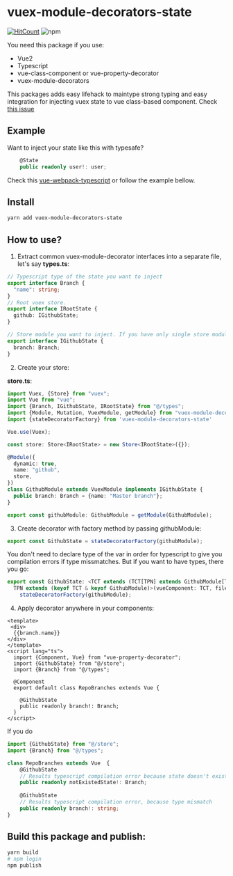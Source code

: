 # vuex-module-decorators-state
[![HitCount](http://hits.dwyl.com/akoidan/vuex-module-decorators-state.svg)](http://hits.dwyl.com/akoidan/vuex-module-decorators-state) ![npm](https://img.shields.io/npm/v/vuex-module-decorators-state)

You need this package if you use:
 - Vue2
 - Typescript
 - vue-class-component or vue-property-decorator
 - vuex-module-decorators
 
This packages adds easy lifehack to maintype strong typing and easy integration for injecting vuex state to vue class-based component. Check [this issue](https://github.com/championswimmer/vuex-module-decorators/issues/191)

## Example
Want to inject your state like this with typesafe?

```typescript
    @State
    public readonly user!: user;
```

Check this [vue-webpack-typescript](https://github.com/akoidan/vue-webpack-typescript) or follow the example bellow.

## Install 
```bash
yarn add vuex-module-decorators-state
```
 
## How to use?

1. Extract common vuex-module-decorator interfaces into a separate file, let's say **types.ts**:

```typescript
// Typescript type of the state you want to inject
export interface Branch {
  "name": string;
}
// Root vuex store.
export interface IRootState {
  github: IGithubState;
}

// Store module you want to inject. If you have only single store module. You won't need interface above
export interface IGithubState {
  branch: Branch;
}
```

2. Create your store:

**store.ts**:
```typescript
import Vuex, {Store} from "vuex";
import Vue from "vue";
import {Branch, IGithubState, IRootState} from "@/types";
import {Module, Mutation, VuexModule, getModule} from "vuex-module-decorators";
import {stateDecoratorFactory} from 'vuex-module-decorators-state'

Vue.use(Vuex);

const store: Store<IRootState> = new Store<IRootState>({});

@Module({
  dynamic: true,
  name: "github",
  store,
})
class GithubModule extends VuexModule implements IGithubState {
  public branch: Branch = {name: "Master branch"};
}

export const githubModule: GithubModule = getModule(GithubModule);

```
3. Create decorator with factory method by passing githubModule:
```typescript
export const GithubState = stateDecoratorFactory(githubModule);
```
You don't need to declare type of the var in order for typescript to give you compilation errors if type missmatches. But if you want to have types, there you go:

```typescript
export const GithubState: <TCT extends (TCT[TPN] extends GithubModule[TPN] ? unknown : never),
  TPN extends (keyof TCT & keyof GithubModule)>(vueComponent: TCT, fileName: TPN) => void =
    stateDecoratorFactory(githubModule);
```

4. Apply decorator anywhere in your components:
```vue
<template>
 <div>
  {{branch.name}}
</div>
</template>
<script lang="ts">
  import {Component, Vue} from "vue-property-decorator";
  import {GithubState} from "@/store";
  import {Branch} from "@/types";
  
  @Component
  export default class RepoBranches extends Vue {
  
    @GithubState
    public readonly branch!: Branch;
  }
</script>
```

If you do

```typescript
import {GithubState} from "@/store";
import {Branch} from "@/types";

class RepoBranches extends Vue  {
    @GithubState
    // Results typescript compilation error because state doesn't exist
    public readonly notExistedState!: Branch;
  
    @GithubState
    // Results typescript compilation error, because type mismatch
    public readonly branch!: string;
}
```

## Build this package and publish:
```bash
yarn build
# npm login
npm publish
```
